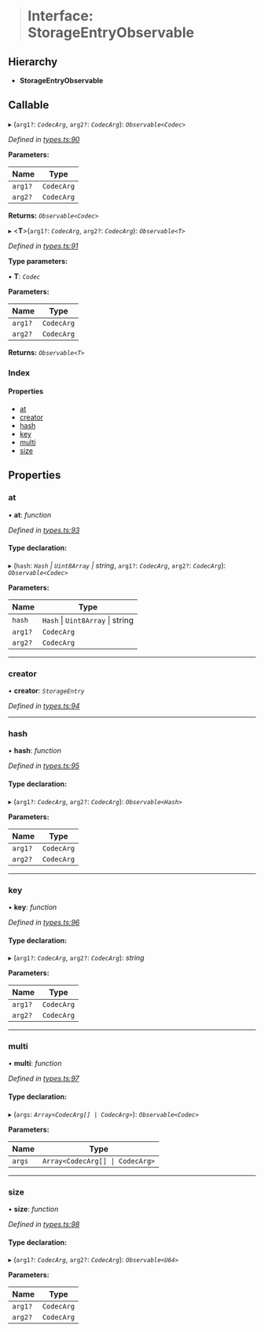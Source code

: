 > # Interface: StorageEntryObservable

## Hierarchy

* **StorageEntryObservable**

## Callable

▸ (`arg1?`: *`CodecArg`*, `arg2?`: *`CodecArg`*): *`Observable<Codec>`*

*Defined in [types.ts:90](https://github.com/polkadot-js/api/blob/7229a5f/packages/api/src/types.ts#L90)*

**Parameters:**

Name | Type |
------ | ------ |
`arg1?` | `CodecArg` |
`arg2?` | `CodecArg` |

**Returns:** *`Observable<Codec>`*

▸ <**T**>(`arg1?`: *`CodecArg`*, `arg2?`: *`CodecArg`*): *`Observable<T>`*

*Defined in [types.ts:91](https://github.com/polkadot-js/api/blob/7229a5f/packages/api/src/types.ts#L91)*

**Type parameters:**

▪ **T**: *`Codec`*

**Parameters:**

Name | Type |
------ | ------ |
`arg1?` | `CodecArg` |
`arg2?` | `CodecArg` |

**Returns:** *`Observable<T>`*

### Index

#### Properties

* [at](_types_.storageentryobservable.md#at)
* [creator](_types_.storageentryobservable.md#creator)
* [hash](_types_.storageentryobservable.md#hash)
* [key](_types_.storageentryobservable.md#key)
* [multi](_types_.storageentryobservable.md#multi)
* [size](_types_.storageentryobservable.md#size)

## Properties

###  at

• **at**: *function*

*Defined in [types.ts:93](https://github.com/polkadot-js/api/blob/7229a5f/packages/api/src/types.ts#L93)*

#### Type declaration:

▸ (`hash`: *`Hash` | `Uint8Array` | string*, `arg1?`: *`CodecArg`*, `arg2?`: *`CodecArg`*): *`Observable<Codec>`*

**Parameters:**

Name | Type |
------ | ------ |
`hash` | `Hash` \| `Uint8Array` \| string |
`arg1?` | `CodecArg` |
`arg2?` | `CodecArg` |

___

###  creator

• **creator**: *`StorageEntry`*

*Defined in [types.ts:94](https://github.com/polkadot-js/api/blob/7229a5f/packages/api/src/types.ts#L94)*

___

###  hash

• **hash**: *function*

*Defined in [types.ts:95](https://github.com/polkadot-js/api/blob/7229a5f/packages/api/src/types.ts#L95)*

#### Type declaration:

▸ (`arg1?`: *`CodecArg`*, `arg2?`: *`CodecArg`*): *`Observable<Hash>`*

**Parameters:**

Name | Type |
------ | ------ |
`arg1?` | `CodecArg` |
`arg2?` | `CodecArg` |

___

###  key

• **key**: *function*

*Defined in [types.ts:96](https://github.com/polkadot-js/api/blob/7229a5f/packages/api/src/types.ts#L96)*

#### Type declaration:

▸ (`arg1?`: *`CodecArg`*, `arg2?`: *`CodecArg`*): *string*

**Parameters:**

Name | Type |
------ | ------ |
`arg1?` | `CodecArg` |
`arg2?` | `CodecArg` |

___

###  multi

• **multi**: *function*

*Defined in [types.ts:97](https://github.com/polkadot-js/api/blob/7229a5f/packages/api/src/types.ts#L97)*

#### Type declaration:

▸ (`args`: *`Array<CodecArg[] | CodecArg>`*): *`Observable<Codec>`*

**Parameters:**

Name | Type |
------ | ------ |
`args` | `Array<CodecArg[] \| CodecArg>` |

___

###  size

• **size**: *function*

*Defined in [types.ts:98](https://github.com/polkadot-js/api/blob/7229a5f/packages/api/src/types.ts#L98)*

#### Type declaration:

▸ (`arg1?`: *`CodecArg`*, `arg2?`: *`CodecArg`*): *`Observable<U64>`*

**Parameters:**

Name | Type |
------ | ------ |
`arg1?` | `CodecArg` |
`arg2?` | `CodecArg` |